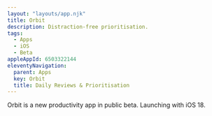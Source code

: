 ```yaml
---
layout: "layouts/app.njk"
title: Orbit
description: Distraction-free prioritisation.
tags: 
  - Apps
  - iOS
  - Beta
appleAppId: 6503322144
eleventyNavigation:
  parent: Apps
  key: Orbit
  title: Daily Reviews & Prioritisation
---
```

Orbit is a new productivity app in public beta. Launching with iOS 18.
